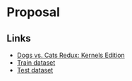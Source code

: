 # Proposal

## Links

- [Dogs vs. Cats Redux: Kernels Edition](https://www.kaggle.com/c/dogs-vs-cats-redux-kernels-edition)
- [Train dataset](https://storage.googleapis.com/kaggle-competitions-data/kaggle/5441/train.zip)
- [Test dataset](https://storage.googleapis.com/kaggle-competitions-data/kaggle/5441/test.zip)

